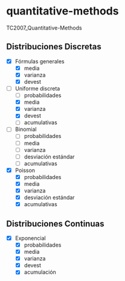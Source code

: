 # quantitative-methods
TC2007_Quantitative-Methods

## Distribuciones Discretas

* [X] Fórmulas generales 
    - [X] media
    - [X] varianza
    - [X] devest
* [ ] Uniforme discreta
    - [ ] probabilidades
    - [X] media
    - [X] varianza
    - [X] devest
    - [ ] acumulativas
* [ ] Binomial
    - [ ] probabilidades
    - [ ] media
    - [ ] varianza
    - [ ] desviación estándar
    - [ ] acumulativas
* [X] Poisson
    - [X] probabilidades
    - [X] media
    - [X] varianza
    - [X] desviación estándar
    - [X] acumulativas

## Distribuciones Continuas

* [X] Exponencial
    - [X] probabilidades
    - [X] media
    - [X] varianza
    - [X] devest
    - [X] acumulación